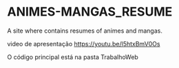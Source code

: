# ANIMES-MANGAS_RESUME
A site where contains resumes of animes and mangas.

video de apresentação
https://youtu.be/l5htxBmV0Os

O código principal está na pasta TrabalhoWeb
